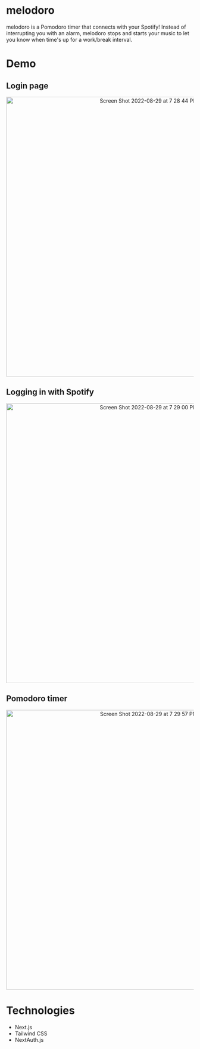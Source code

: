 # melodoro

melodoro is a Pomodoro timer that connects with your Spotify! Instead of interrupting you with an alarm, melodoro stops and starts your music to let you know when time's up for a work/break interval.

# Demo

## Login page
<p align="center">
  <img width="750" alt="Screen Shot 2022-08-29 at 7 28 44 PM" src="https://user-images.githubusercontent.com/72005958/187148065-ce669d36-4c0d-42f7-875b-9a599d493156.png">
</p>

## Logging in with Spotify
<p align="center">
  <img width="750" alt="Screen Shot 2022-08-29 at 7 29 00 PM" src="https://user-images.githubusercontent.com/72005958/187148081-d07557d9-e134-46ad-8faa-37c5dff921b0.png">
</p>

## Pomodoro timer
<p align="center">
  <img width="750" alt="Screen Shot 2022-08-29 at 7 29 57 PM" src="https://user-images.githubusercontent.com/72005958/187148091-3772e8f8-cd1e-443b-8849-a29ff59a9965.png">
</p>

# Technologies
- Next.js
- Tailwind CSS
- NextAuth.js

